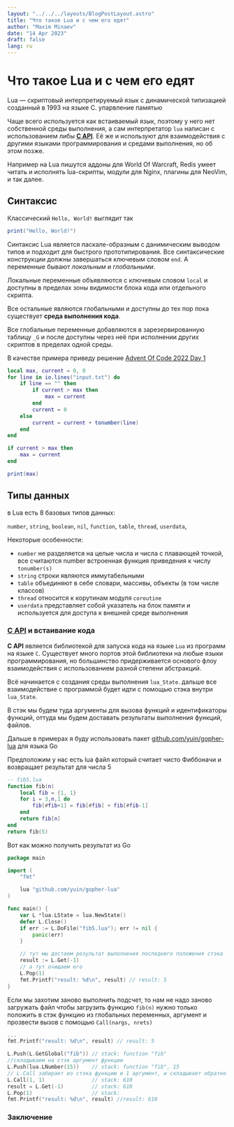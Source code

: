 ```yaml
---
layout: "../../../layouts/BlogPostLayout.astro"
title: "Что такое Lua и с чем его едят"
author: "Maxim Minaev"
date: "14 Apr 2023"
draft: false
lang: ru
---
```

# Что такое Lua и с чем его едят

Lua — скриптовый интерпретируемый язык с динамической типизацией созданный в 1993 на языке C.
упарвление памятью

Чаще всего используется как встаиваемый язык, поэтому у него нет собственной среды выполнения, а сам интерпретатор `lua` написан с использованием либы **[C API](https://www.lua.org/pil/24.html)**. Её же и используют для взаимодействия с другими языками программирования и средами выполнения, но об этом позже.

Например на Lua пишутся аддоны для World Of Warcraft, Redis умеет читать и исполнять lua-скрипты, модули для Nginx, плагины для NeoVim, и так далее.

## Синтаксис
Классический `Hello, World!` выглядит так
```lua
print("Hello, World!")
```

Синтаксис Lua является паскале-образным с данимическим выводом типов и подходит для быстрого прототипирования. Все синтаксические конструкции должны завершаться ключевым словом `end`. А переменные бывают *локальным* и *глобальными*.

Локальные переменные объявляются с ключевым словом `local` и доступны в пределах зоны видимости блока кода или отдельного скрипта.

Все остальные являются глобальными и доступны до тех пор пока существует **среда выполнения кода**.

Все глобальные переменные добавляются в зарезервированную таблицу `_G` и после доступны через неё при исполнении других скриптов в пределах одной среды.

В качестве примера приведу решение [Advent Of Code 2022 Day 1](https://adventofcode.com/2022/day/1)
```lua
local max, current = 0, 0
for line in io.lines("input.txt") do
	if line == "" then
		if current > max then
			max = current
		end
		current = 0
	else
		current = current + tonumber(line)
	end
end

if current > max then
	max = current
end

print(max)
```

## Типы данных

в Lua есть 8 базовых типов данных:

`number`, `string`, `boolean`, `nil`, `function`, `table`, `thread`, `userdata`, 

Некоторые особенности:
- `number` не разделяется на целые числа и числа с плавающей точкой, все считаются number
	встроенная функция приведения к числу `tonumber(s)`
- `string` строки являются иммутабельными
- `table` объединяют в себе словари, массивы, объекты (в том числе классов)
- `thread` относится к корутинам модуля `coroutine`
- `userdata` представляет собой указатель на блок памяти и используется для доступа к внешней среде выполнения

### **[C API](https://www.lua.org/pil/24.html)** и встаивание кода
**C API** является библиотекой для запуска кода на языке `Lua` из программ на языке `C`. Существует много портов этой библиотеки на любые языки программирования, но большинство придерживается основого флоу взаимодействия с использованием разной степени абстракций.

Всё начинается с создания среды выполнения `lua_State`. дальше все взаимодействие с программой будет идти с помощью стэка внутри `lua_State`.

В стэк мы будем туда аргументы для вызова функций и идентификаторы функций, оттуда мы будем доставать результаты выполнения функций, файлов.

Дальше в примерах я буду использовать пакет [github.com/yuin/gopher-lua](https://github.com/yuin/gopher-lua) для языка Go

Предположим у нас есть lua файл который считает чисто Фиббоначи и возвращает результат для числа 5
```lua
-- fib5.lua
function fib(n)
    local fib = {1, 1} 
    for i = 3,n,1 do
        fib[#fib+1] = fib[#fib] + fib[#fib-1]
    end
    return fib[n]
end
return fib(5)
```
Вот как можно получить результат из Go
```go
package main

import (
	"fmt"

	lua "github.com/yuin/gopher-lua"
)

func main() {
	var L *lua.LState = lua.NewState()
	defer L.Close()
	if err := L.DoFile("fib5.lua"); err != nil {
		panic(err)
	}

	// тут мы достаем результат выполнения последнего положения стэка
	result := L.Get(-1)
	// а тут очищаем его
	L.Pop(1)
	fmt.Printf("result: %d\n", result) // result: 5
}
```
Eсли мы захотим заново выполнить подсчет, то нам не надо заново загружать файл чтобы загрузить функцию `fib(n)` 
нужно только положить в стэк функцию из глобальных переменных, аргумент и прозвести вызов c помощью `Call(nargs, nrets)`
```go
...
fmt.Printf("result: %d\n", result) // result: 5

L.Push(L.GetGlobal("fib")) // stack: function "fib"
//складываем на стэк аргумент функции
L.Push(lua.LNumber(15))    // stack: function "fib", 15
// L.Call забирает из стэка функцию и 1 аргумент, и складывает обратно 1 результат
L.Call(1, 1)               // stack: 610
result = L.Get(-1)         // stack: 610
L.Pop(1)                   // stack:
fmt.Printf("result: %d\n", result) //result: 610
```
### Заключение
